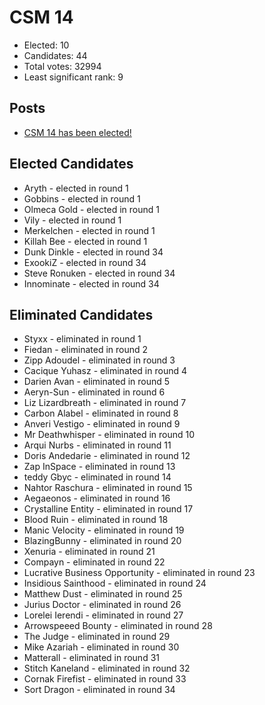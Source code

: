 # CSM 14

* Elected: 10
* Candidates: 44
* Total votes: 32994
* Least significant rank: 9


## Posts

* [ CSM 14 has been elected! ]( https://www.eveonline.com/news/view/csm-14-has-been-elected )



## Elected Candidates


* Aryth - elected in round 1
* Gobbins - elected in round 1
* Olmeca Gold - elected in round 1
* Vily - elected in round 1
* Merkelchen - elected in round 1
* Killah Bee - elected in round 1
* Dunk Dinkle - elected in round 34
* ExookiZ - elected in round 34
* Steve Ronuken - elected in round 34
* Innominate - elected in round 34



## Eliminated Candidates

* Styxx - eliminated in round 1
* Fiedan - eliminated in round 2
* Zipp Adoudel - eliminated in round 3
* Cacique Yuhasz - eliminated in round 4
* Darien Avan - eliminated in round 5
* Aeryn-Sun - eliminated in round 6
* Liz Lizardbreath - eliminated in round 7
* Carbon Alabel - eliminated in round 8
* Anveri Vestigo - eliminated in round 9
* Mr Deathwhisper - eliminated in round 10
* Arqui Nurbs - eliminated in round 11
* Doris Andedarie - eliminated in round 12
* Zap InSpace - eliminated in round 13
* teddy Gbyc - eliminated in round 14
*  Nahtor Raschura  - eliminated in round 15
* Aegaeonos - eliminated in round 16
* Crystalline Entity - eliminated in round 17
* Blood Ruin - eliminated in round 18
* Manic Velocity - eliminated in round 19
* BlazingBunny - eliminated in round 20
* Xenuria - eliminated in round 21
* Compayn - eliminated in round 22
* Lucrative Business Opportunity - eliminated in round 23
* Insidious Sainthood - eliminated in round 24
* Matthew Dust - eliminated in round 25
* Jurius Doctor - eliminated in round 26
* Lorelei Ierendi - eliminated in round 27
* Arrowspeeed Bounty - eliminated in round 28
* The Judge - eliminated in round 29
* Mike Azariah - eliminated in round 30
* Matterall - eliminated in round 31
* Stitch Kaneland - eliminated in round 32
* Cornak Firefist - eliminated in round 33
* Sort Dragon - eliminated in round 34

